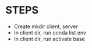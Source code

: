 # STEPS
- Create mkdir client, server
- In client dir, run conda list env
- In client dir, run activate base